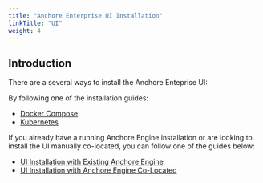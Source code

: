 ```yaml
---
title: "Anchore Enterprise UI Installation"
linkTitle: "UI"
weight: 4
---
```


## Introduction

There are a several ways to install the Anchore Enteprise UI:

By following one of the installation guides: 

- [Docker Compose](/docs/installation/docker_compose)
- [Kubernetes](/docs/installation/helm)

If you already have a running Anchore Engine installation or are looking to install the UI manually co-located, you can follow one of the guides below:

- [UI Installation with Existing Anchore Engine](/docs/installation/ui/ui_install_existing_engine)
- [UI Installation with Anchore Engine Co-Located](/docs/installation/ui/ui_install_co_located)
